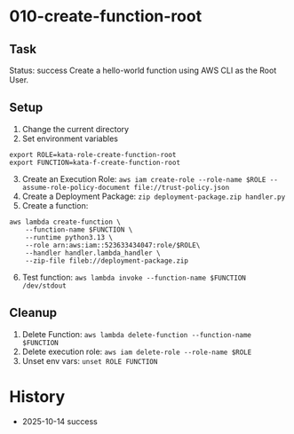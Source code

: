 # 010-create-function-root

## Task
Status: success
Create a hello-world function using AWS CLI as the Root User.

## Setup
1. Change the current directory
2. Set environment variables
```shell
export ROLE=kata-role-create-function-root
export FUNCTION=kata-f-create-function-root
```
3. Create an Execution Role: `aws iam create-role --role-name $ROLE --assume-role-policy-document file://trust-policy.json`
4. Create a Deployment Package: `zip deployment-package.zip handler.py`
5. Create a function:
```shell
aws lambda create-function \
	--function-name $FUNCTION \
	--runtime python3.13 \
	--role arn:aws:iam::523633434047:role/$ROLE\
	--handler handler.lambda_handler \
	--zip-file fileb://deployment-package.zip
```
6. Test function: `aws lambda invoke --function-name $FUNCTION /dev/stdout`

## Cleanup
1. Delete Function: `aws lambda delete-function --function-name $FUNCTION`
2. Delete execution role: `aws iam delete-role --role-name $ROLE`
3. Unset env vars: `unset ROLE FUNCTION`

# History
- 2025-10-14 success
